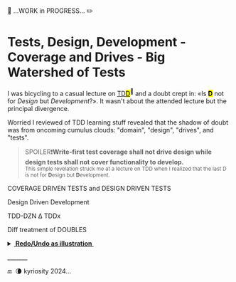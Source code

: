 🚧 ...WORK in PROGRESS... ✏️

# Tests, Design, Development - Coverage and Drives - Big Watershed of Tests

I was bicycling to a casual lecture on [TD<mark>D</mark>](https://en.wikipedia.org/wiki/Test-driven_development)<sup>🔗</sup> and a doubt crept in: «Is <mark><b>D</b></mark> not for _Design_ but _Development_?». It wasn't about the attended lecture but the principal divergence.

Worried I reviewed of TDD learning stuff revealed that the shadow of doubt was from oncoming cumulus clouds: "domain", "design", "drives", and "tests".

> SPOILER❗**Write-first test coverage shall not drive design while design tests shall not cover functionality to develop.**\
<sub>This simple revelation struck me at a lecture on TDD when I realized that the last D is not for **D**esign but **D**evelopment.</sub>

COVERAGE DRIVEN TESTS and DESIGN DRIVEN TESTS

Design Driven Development

TDD-DZN Δ
TDDx

Diff treatment of DOUBLES

<details><summary><b><ins>&nbsp;Redo/Undo as illustration&nbsp;</ins></b></summary>

\_______

</details>

\_______

 🔚 &nbsp;🌘 kyriosity 2024...
